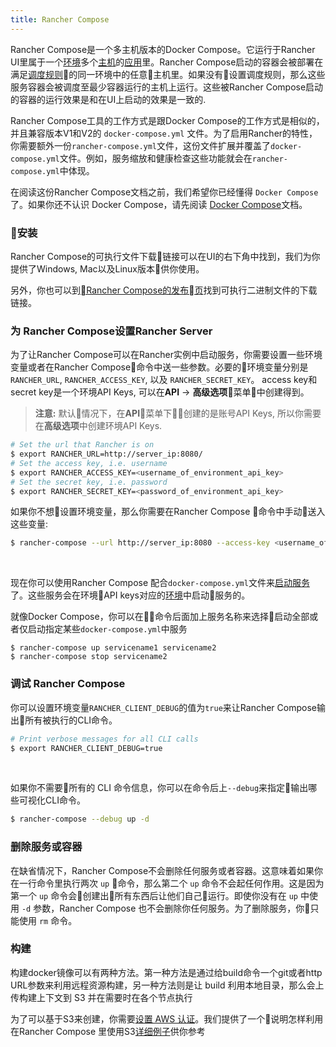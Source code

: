 ```yaml
---
title: Rancher Compose
---
```


Rancher Compose是一个多主机版本的Docker Compose。它运行于Rancher UI里属于一个[环境](/docs/rancher/v1.x/cn/configuration/environments/)多个[主机](/docs/rancher/v1.x/cn/infrastructure/hosts/)的[应用](/docs/rancher/v1.x/cn/infrastructure/cattle/stacks/)里。Rancher Compose启动的容器会被部署在满足[调度规则](/docs/rancher/v1.x/cn/infrastructure/cattle/scheduling/)的同一环境中的任意主机里。如果没有设置调度规则，那么这些服务容器会被调度至最少容器运行的主机上运行。这些被Rancher Compose启动的容器的运行效果是和在UI上启动的效果是一致的.

Rancher Compose工具的工作方式是跟Docker Compose的工作方式是相似的，并且兼容版本V1和V2的 `docker-compose.yml` 文件。为了启用Rancher的特性，你需要额外一份`rancher-compose.yml`文件，这份文件扩展并覆盖了`docker-compose.yml`文件。例如，服务缩放和健康检查这些功能就会在`rancher-compose.yml`中体现。

在阅读这份Rancher Compose文档之前，我们希望你已经懂得 `Docker Compose` 了。如果你还不认识 Docker Compose，请先阅读 [Docker Compose](https://docs.docker.com/compose/)文档。

### 安装

Rancher Compose的可执行文件下载链接可以在UI的右下角中找到，我们为你提供了Windows, Mac以及Linux版本供你使用。

另外，你也可以到[Rancher Compose的发布页](https://github.com/rancher/rancher-compose/releases)找到可执行二进制文件的下载链接。

### 为 Rancher Compose设置Rancher Server

为了让Rancher Compose可以在Rancher实例中启动服务，你需要设置一些环境变量或者在Rancher Compose命令中送一些参数。必要的环境变量分别是 `RANCHER_URL`, `RANCHER_ACCESS_KEY`, 以及 `RANCHER_SECRET_KEY`。 access key和secret key是一个环境API Keys, 可以在**API** -> **高级选项**菜单中创建得到。

> **注意:** 默认情况下，在**API**菜单下创建的是账号API Keys, 所以你需要在**高级选项**中创建环境API Keys.

```bash
# Set the url that Rancher is on
$ export RANCHER_URL=http://server_ip:8080/
# Set the access key, i.e. username
$ export RANCHER_ACCESS_KEY=<username_of_environment_api_key>
# Set the secret key, i.e. password
$ export RANCHER_SECRET_KEY=<password_of_environment_api_key>
```

如果你不想设置环境变量，那么你需要在Rancher Compose 命令中手动送入这些变量:

```bash
$ rancher-compose --url http://server_ip:8080 --access-key <username_of_environment_api_key> --secret-key <password_of_environment_api_key> up
```

<br>

现在你可以使用Rancher Compose 配合`docker-compose.yml`文件来[启动服务](/docs/rancher/v1.x/cn/infrastructure/cattle/adding-services/#使用-rancher-compose-添加服务)了。这些服务会在环境API keys对应的[环境](/docs/rancher/v1.x/cn/configuration/environments/)中启动服务的。

就像Docker Compose，你可以在命令后面加上服务名称来选择启动全部或者仅启动指定某些`docker-compose.yml`中服务

```baseurl
$ rancher-compose up servicename1 servicename2
$ rancher-compose stop servicename2
```

### 调试 Rancher Compose

你可以设置环境变量`RANCHER_CLIENT_DEBUG`的值为`true`来让Rancher Compose输出所有被执行的CLI命令。

```bash
# Print verbose messages for all CLI calls
$ export RANCHER_CLIENT_DEBUG=true
```

<br>

如果你不需要所有的 CLI 命令信息，你可以在命令后上`--debug`来指定输出哪些可视化CLI命令。

```bash
$ rancher-compose --debug up -d
```

### 删除服务或容器

在缺省情况下，Rancher Compose不会删除任何服务或者容器。这意味着如果你在一行命令里执行两次 `up` 命令，那么第二个 `up` 命令不会起任何作用。这是因为第一个 `up` 命令会创建出所有东西后让他们自己运行。即使你没有在 `up` 中使用 `-d` 参数，Rancher Compose 也不会删除你任何服务。为了删除服务，你只能使用 `rm` 命令。

### 构建

构建docker镜像可以有两种方法。第一种方法是通过给build命令一个git或者http URL参数来利用远程资源构建，另一种方法则是让 build 利用本地目录，那么会上传构建上下文到 S3 并在需要时在各个节点执行

为了可以基于S3来创建，你需要[设置 AWS 认证](https://github.com/aws/aws-sdk-go/#configuring-credentials)。我们提供了一个说明怎样利用在Rancher Compose 里使用S3[详细例子](/docs/rancher/v1.x/cn/infrastructure/cattle/rancher-compose/build/)供你参考

